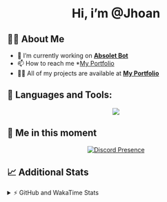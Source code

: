 <h1 align="center">Hi, i’m @Jhoan</h1>

## 🙋‍♂️ About Me

- 🔭 I’m currently working on **[Absolet Bot](https://strider.cloud)**
- 📫 How to reach me *[My Portfolio](https://jhoan.me/contact)
- 👨‍💻 All of my projects are available at **[My Portfolio](https://jhoan.me)**

## 🚀 Languages and Tools:
<p align="center">
  <a href="https://skillicons.dev">
    <img src="https://skillicons.dev/icons?i=js,ts,html,css,bootstrap,nodejs,express,vscode,neovim,vim,atom,cloudflare,git,github,discord,bots,linux,mongodb,nginx,redis,wordpress,heroku&perline=11" />
  </a>
</p>
  
## 👤 Me in this moment
<p align="center">
    <a href="https://discord.com/users/612460795124776960" target="_blank" rel="nofollow">
        <img src="https://lanyard-profile-readme.vercel.app/api/612460795124776960?idleMessage=Probably%20coding%20Absolet..." alt="Discord Presence" align="center">
    </a>
</p>

## 📈 Additional Stats
<details>
    <summary>⚡ GitHub and WakaTime Stats</summary>
    <br/>

<!--START_SECTION:waka-->
![Code Time](http://img.shields.io/badge/Code%20Time-634%20hrs%2031%20mins-blue)

**🐱 My GitHub Data** 

> 📦 175.7 kB Used in GitHub's Storage 
 > 
> 🏆 110 Contributions in the Year 2023
 > 
> 💼 Opted to Hire
 > 
> 📜 4 Public Repositories 
 > 
> 🔑 41 Private Repositories 
 > 
**I'm an Early 🐤** 

```text
🌞 Morning                100 commits         ██░░░░░░░░░░░░░░░░░░░░░░░   08.85 % 
🌆 Daytime                534 commits         ████████████░░░░░░░░░░░░░   47.26 % 
🌃 Evening                444 commits         ██████████░░░░░░░░░░░░░░░   39.29 % 
🌙 Night                  52 commits          █░░░░░░░░░░░░░░░░░░░░░░░░   04.60 % 
```
📅 **I'm Most Productive on Saturday** 

```text
Monday                   169 commits         ████░░░░░░░░░░░░░░░░░░░░░   14.96 % 
Tuesday                  189 commits         ████░░░░░░░░░░░░░░░░░░░░░   16.73 % 
Wednesday                181 commits         ████░░░░░░░░░░░░░░░░░░░░░   16.02 % 
Thursday                 126 commits         ███░░░░░░░░░░░░░░░░░░░░░░   11.15 % 
Friday                   164 commits         ████░░░░░░░░░░░░░░░░░░░░░   14.51 % 
Saturday                 195 commits         ████░░░░░░░░░░░░░░░░░░░░░   17.26 % 
Sunday                   106 commits         ██░░░░░░░░░░░░░░░░░░░░░░░   09.38 % 
```


📊 **This Week I Spent My Time On** 

```text
🕑︎ Time Zone: America/Bogota

💬 Programming Languages: 
EJS                      1 hr 17 mins        █████████░░░░░░░░░░░░░░░░   37.34 % 
TypeScript               1 hr 10 mins        █████████░░░░░░░░░░░░░░░░   34.06 % 
YAML                     21 mins             ███░░░░░░░░░░░░░░░░░░░░░░   10.48 % 
JavaScript               20 mins             ███░░░░░░░░░░░░░░░░░░░░░░   10.09 % 
JSON                     10 mins             █░░░░░░░░░░░░░░░░░░░░░░░░   05.02 % 

🔥 Editors: 
VS Code                  3 hrs 26 mins       █████████████████████████   100.00 % 

🐱‍💻 Projects: 
bloom                    3 hrs 22 mins       █████████████████████████   98.09 % 
Absolet                  3 mins              ░░░░░░░░░░░░░░░░░░░░░░░░░   01.91 % 

💻 Operating System: 
Linux                    3 hrs 26 mins       █████████████████████████   100.00 % 
```

**I Mostly Code in JavaScript** 

```text
JavaScript               17 repos            ██████████████░░░░░░░░░░░   56.67 % 
TypeScript               7 repos             ██████░░░░░░░░░░░░░░░░░░░   23.33 % 
Java                     3 repos             ██░░░░░░░░░░░░░░░░░░░░░░░   10.00 % 
SCSS                     1 repo              █░░░░░░░░░░░░░░░░░░░░░░░░   03.33 % 
CSS                      1 repo              █░░░░░░░░░░░░░░░░░░░░░░░░   03.33 % 
```




 Last Updated on 02/03/2023 02:42:08 UTC
<!--END_SECTION:waka-->
</details>
